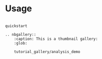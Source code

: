 # Usage

```{toctree}

quickstart
```

```{eval-rst}
.. nbgallery::
    :caption: This is a thumbnail gallery:
    :glob:

    tutorial_gallery/analysis_demo

```
